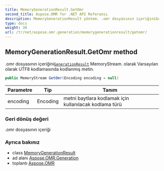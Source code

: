 ```yaml
---
title: MemoryGenerationResult.GetOmr
second_title: Aspose.OMR for .NET API Referansı
description: MemoryGenerationResult yöntem. .omr dosyasının içeriğiniGenerationResult MemoryStream. olarak Varsayılan olarak UTF8 kodlamasında kodlanmış metin.
type: docs
weight: 30
url: /tr/net/aspose.omr.generation/memorygenerationresult/getomr/
---
```

## MemoryGenerationResult.GetOmr method

.omr dosyasının içeriğini[`GenerationResult`](../../generationresult/) MemoryStream. olarak Varsayılan olarak UTF8 kodlamasında kodlanmış metin.

```csharp
public MemoryStream GetOmr(Encoding encoding = null)
```

| Parametre | Tip | Tanım |
| --- | --- | --- |
| encoding | Encoding | metni baytlara kodlamak için kullanılacak kodlama türü |

### Geri dönüş değeri

.omr dosyasının içeriği

### Ayrıca bakınız

* class [MemoryGenerationResult](../)
* ad alanı [Aspose.OMR.Generation](../../memorygenerationresult/)
* toplantı [Aspose.OMR](../../../)


